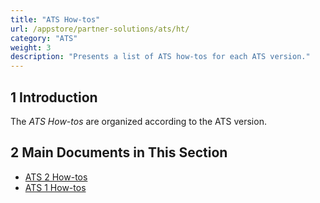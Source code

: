 ```yaml
---
title: "ATS How-tos"
url: /appstore/partner-solutions/ats/ht/
category: "ATS"
weight: 3
description: "Presents a list of ATS how-tos for each ATS version."
---
```


## 1 Introduction

The *ATS How-tos* are organized according to the ATS version.

## 2 Main Documents in This Section

* [ATS 2 How-tos](/appstore/partner-solutions/ats/ht-two/)
* [ATS 1 How-tos](/appstore/partner-solutions/ats/ht-one/)
